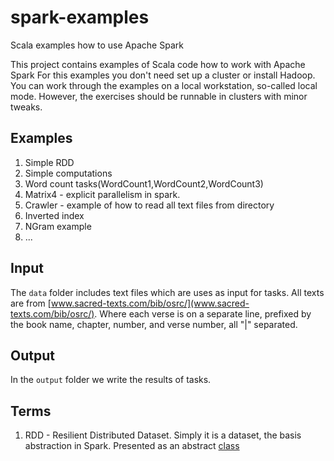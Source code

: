 # spark-examples
Scala examples how to use Apache Spark

This project contains examples of Scala code how to work with Apache Spark
For this examples you don't need set up a cluster or install Hadoop.
You can work through the examples on a local workstation, so-called local mode. 
However, the exercises should be runnable in clusters with minor tweaks.


## Examples
1. Simple RDD
2. Simple computations
3. Word count tasks(WordCount1,WordCount2,WordCount3)
4. Matrix4 - explicit parallelism in spark.
5. Crawler - example of how to read all text files from directory
6. Inverted index
7. NGram example
8. ...


## Input 
The `data` folder includes text files which are uses as input for tasks.
All texts are from [www.sacred-texts.com/bib/osrc/](www.sacred-texts.com/bib/osrc/). 
Where each verse is on a separate line, prefixed by the book name, chapter, number, and verse number, all "|" separated.

## Output
In the `output` folder we write the results of tasks.

## Terms
1. RDD - Resilient Distributed Dataset. Simply it is a dataset, the basis
abstraction in Spark. Presented as an abstract [class](http://spark.apache.org/docs/latest/api/scala/index.html#org.apache.spark.rdd.RDD) 
